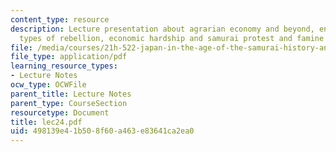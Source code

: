 ```yaml
---
content_type: resource
description: Lecture presentation about agrarian economy and beyond, enormous inequalities,
  types of rebellion, economic hardship and samurai protest and famine of 1783.
file: /media/courses/21h-522-japan-in-the-age-of-the-samurai-history-and-film-fall-2006/498139e41b508f60a463e83641ca2ea0_lec24.pdf
file_type: application/pdf
learning_resource_types:
- Lecture Notes
ocw_type: OCWFile
parent_title: Lecture Notes
parent_type: CourseSection
resourcetype: Document
title: lec24.pdf
uid: 498139e4-1b50-8f60-a463-e83641ca2ea0
---
```

